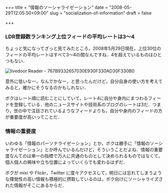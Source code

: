 +++
title = "情報のソーシャライゼーション"
date = "2008-05-29T12:05:50+09:00"
slug = "socialization-of-information"
draft = false

+++

<h3>LDR登録数ランキング上位フィードの平均レートは3〜4</h3>
<p>ちょっと気になってざっと見てみたところ，2008年5月29日現在，上位30位のフィードの平均レートはすべて3〜4の間なんですね．4を超えているものはひとつもない．</p>
<p><img src="http://img.skitch.com/20080529-jg9nmghcmehqmkm7am72pu9exu.png" alt="livedoor Reader - 767B9332657030E930F330AD30F330B0"/></p>
<p>意外に低いなー，なんでかなー，と思ったんだけど，自分自身の使い方を考えてみると，確かにそうなるのかもしれない．</p>
<p>ボクはレート順に読むことにしていて，レート4に自分や身内にまつわるフィードを登録している．他のニュースサイトや技術系のブログのレートは3だ．つまり，世の中で注目されているようなフィードよりも，自分や身内のフィードの方が重要度が高いってことだ．</p>
<h3>情報の重要度</h3>
<p>いわゆる「情報のパーソナライゼーション」とか，ボクは勝手に「情報のソーシャライゼーション」とか呼んでいるんだけど，そういうことだよね．情報の重要度なんてのは単一の指標で万人に共通のものとして決められるものではなくて，個人個人の興味や立ち位置によっていくらでも変わるはずだ．</p>
<p>ボクが mixi や Flickr，Twitter に度々アクセスして，明日には忘れてしまうような揮発性の高い情報も積極的に摂取しているのは，ボク向けにソーシャライズされた情報がそこにあるからだ．</p>
